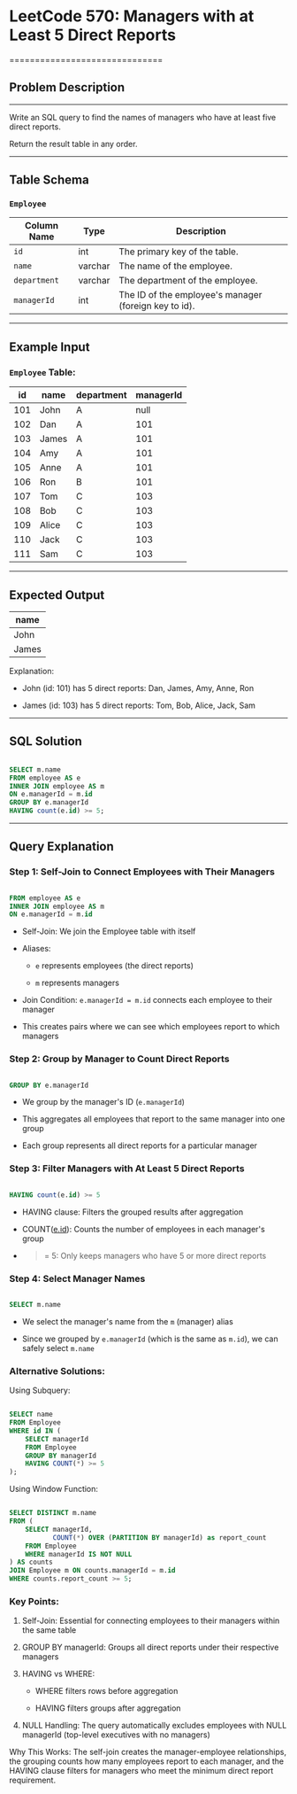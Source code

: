 LeetCode 570: Managers with at Least 5 Direct Reports
=====================================================

==============================

Problem Description
--------------------

* * * * *

Write an SQL query to find the names of managers who have at least five direct reports.

Return the result table in any order.

* * * * *

Table Schema
--------------------


### `Employee`

| Column Name | Type | Description |
| --- | --- | --- |
| `id` | int | The primary key of the table. |
| `name` | varchar | The name of the employee. |
| `department` | varchar | The department of the employee. |
| `managerId` | int | The ID of the employee's manager (foreign key to id). |

* * * * *

Example Input
--------------------


### `Employee` Table:

| id | name | department | managerId |
| --- | --- | --- | --- |
| 101 | John | A | null |
| 102 | Dan | A | 101 |
| 103 | James | A | 101 |
| 104 | Amy | A | 101 |
| 105 | Anne | A | 101 |
| 106 | Ron | B | 101 |
| 107 | Tom | C | 103 |
| 108 | Bob | C | 103 |
| 109 | Alice | C | 103 |
| 110 | Jack | C | 103 |
| 111 | Sam | C | 103 |

* * * * *

Expected Output
--------------------

| name |
| --- |
| John |
| James |

Explanation:

-   John (id: 101) has 5 direct reports: Dan, James, Amy, Anne, Ron

-   James (id: 103) has 5 direct reports: Tom, Bob, Alice, Jack, Sam

* * * * *

SQL Solution
--------------------

```sql

SELECT m.name
FROM employee AS e
INNER JOIN employee AS m
ON e.managerId = m.id
GROUP BY e.managerId
HAVING count(e.id) >= 5;
```
* * * * *

Query Explanation
--------------------


### Step 1: Self-Join to Connect Employees with Their Managers

```sql

FROM employee AS e
INNER JOIN employee AS m
ON e.managerId = m.id
```
-   Self-Join: We join the Employee table with itself

-   Aliases:

    -   `e` represents employees (the direct reports)

    -   `m` represents managers

-   Join Condition: `e.managerId = m.id` connects each employee to their manager

-   This creates pairs where we can see which employees report to which managers

### Step 2: Group by Manager to Count Direct Reports

```sql

GROUP BY e.managerId
```
-   We group by the manager's ID (`e.managerId`)

-   This aggregates all employees that report to the same manager into one group

-   Each group represents all direct reports for a particular manager

### Step 3: Filter Managers with At Least 5 Direct Reports

```sql

HAVING count(e.id) >= 5
```
-   HAVING clause: Filters the grouped results after aggregation

-   COUNT([e.id](https://e.id/)): Counts the number of employees in each manager's group

-  >= 5: Only keeps managers who have 5 or more direct reports

### Step 4: Select Manager Names

```sql

SELECT m.name
```
-   We select the manager's name from the `m` (manager) alias

-   Since we grouped by `e.managerId` (which is the same as `m.id`), we can safely select `m.name`

### Alternative Solutions:

Using Subquery:

```sql

SELECT name
FROM Employee
WHERE id IN (
    SELECT managerId
    FROM Employee
    GROUP BY managerId
    HAVING COUNT(*) >= 5
);
```
Using Window Function:

```sql

SELECT DISTINCT m.name
FROM (
    SELECT managerId,
           COUNT(*) OVER (PARTITION BY managerId) as report_count
    FROM Employee
    WHERE managerId IS NOT NULL
) AS counts
JOIN Employee m ON counts.managerId = m.id
WHERE counts.report_count >= 5;
```
### Key Points:

1.  Self-Join: Essential for connecting employees to their managers within the same table

2.  GROUP BY managerId: Groups all direct reports under their respective managers

3.  HAVING vs WHERE:

    -   WHERE filters rows before aggregation

    -   HAVING filters groups after aggregation

4.  NULL Handling: The query automatically excludes employees with NULL managerId (top-level executives with no managers)

Why This Works: The self-join creates the manager-employee relationships, the grouping counts how many employees report to each manager, and the HAVING clause filters for managers who meet the minimum direct report requirement.
